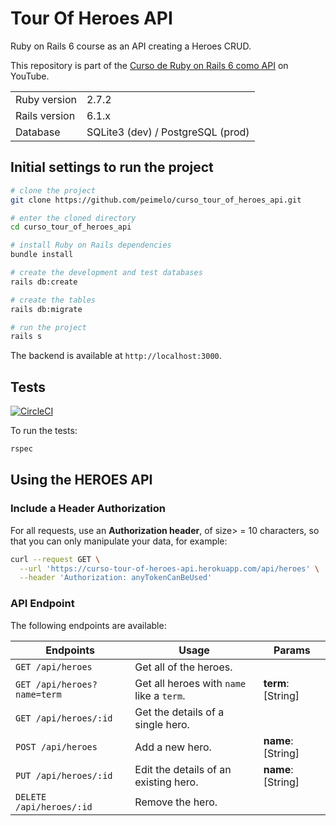 # Tour Of Heroes API

Ruby on Rails 6 course as an API creating a Heroes CRUD.

This repository is part of the [Curso de Ruby on Rails 6 como API](https://www.youtube.com/watch?v=gTR6lx00Nac&list=PLqsayW8DhUmuvgOX08aXYk6Y-HGrdYg20) on YouTube.

<table>
  <tr>
    <td>Ruby version</td>
    <td>
      2.7.2
    </td>
  </tr>
  <tr>
    <td>Rails version</td>
    <td>
      6.1.x
    </td>
  </tr>
  <tr>
    <td>Database</td>
    <td>
      SQLite3 (dev) / PostgreSQL (prod)
    </td>
  </tr>
</table>

## Initial settings to run the project

```bash
# clone the project
git clone https://github.com/peimelo/curso_tour_of_heroes_api.git

# enter the cloned directory
cd curso_tour_of_heroes_api

# install Ruby on Rails dependencies
bundle install

# create the development and test databases
rails db:create

# create the tables
rails db:migrate

# run the project
rails s
```

The backend is available at `http://localhost:3000`.

## Tests

[![CircleCI](https://circleci.com/gh/peimelo/curso_tour_of_heroes_api.svg?style=svg)](https://circleci.com/gh/peimelo/curso_tour_of_heroes_api)

To run the tests:

```bash
rspec
```

## Using the HEROES API

### Include a Header Authorization

For all requests, use an **Authorization header**, of size> = 10 characters, so that you can only manipulate your data, for example:

```bash
curl --request GET \
  --url 'https://curso-tour-of-heroes-api.herokuapp.com/api/heroes' \
  --header 'Authorization: anyTokenCanBeUsed'
```

### API Endpoint

The following endpoints are available:

| Endpoints                   | Usage                                     | Params             |
| --------------------------- | ----------------------------------------- | ------------------ |
| `GET /api/heroes`           | Get all of the heroes.                    |                    |
| `GET /api/heroes?name=term` | Get all heroes with `name` like a `term`. | **term**: [String] |
| `GET /api/heroes/:id`       | Get the details of a single hero.         |                    |
| `POST /api/heroes`          | Add a new hero.                           | **name**: [String] |
| `PUT /api/heroes/:id`       | Edit the details of an existing hero.     | **name**: [String] |
| `DELETE /api/heroes/:id`    | Remove the hero.                          |                    |
